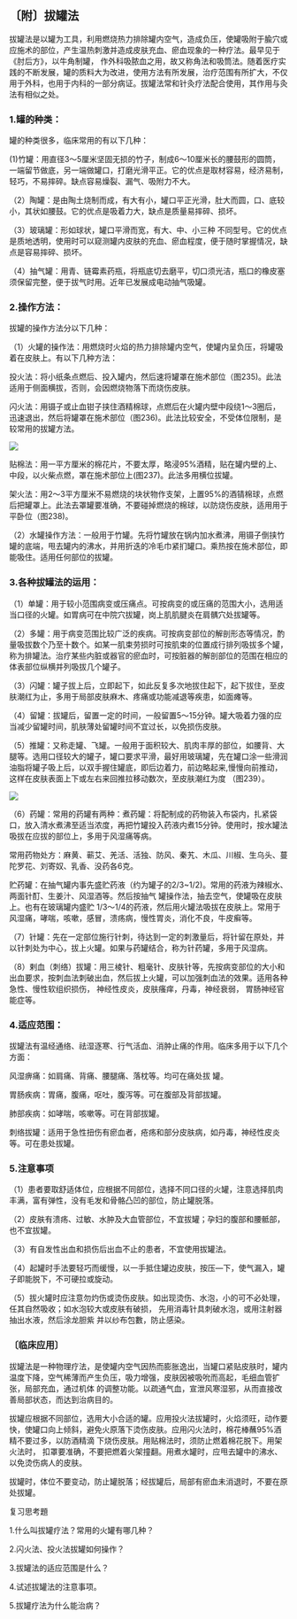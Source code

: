## 〔附〕拔罐法

拔罐法是以罐为工具，利用燃烧热力排除罐内空气，造成负压，使罐吸附于腧穴或应施术的部位，产生温热刺激并造成皮肤充血、瘀血现象的一种疗法。最早见于《肘后方》，以牛角制罐， 作外科吸脓血之用，故又称角法和吸筒法。随着医疗实践的不断发展，罐的质料大为改进，使用方法有所发展，治疗范围有所扩大，不仅用于外科，也用于内科的一部分病证。拔罐法常和针灸疗法配合使用，其作用与灸法有相似之处。

### 1.罐的种类：

罐的种类很多，临床常用的有以下几种：

(1)竹罐：用直径3〜5厘米坚固无损的竹子，制成6〜10厘米长的腰鼓形的圆筒，一端留节做底，另一端做罐口，打磨光滑平正。它的优点是取材容易，经济易制，轻巧，不易摔碎。缺点容易燥裂、漏气、吸附力不大。

（2）陶罐：是由陶土烧制而成，有大有小，罐口平正光滑，肚大而圆，口、底较小，其状如腰鼓。它的优点是吸着力大，缺点是质量易摔碎、损坏。

（3）玻璃罐：形如球状，罐口平滑而宽，有大、中、小三种 不同型号。它的优点是质地透明，使用时可以窥测罐内皮肤的充血、瘀血程度，便于随时掌握情况，缺点是容易摔碎、损坏。

（4）抽气罐：用青、链霉素药瓶，将瓶底切去磨平，切口须光洁，瓶口的橡皮塞须保留完整，便于拔气时用。近年已发展成电动抽气吸罐。

### 2.操作方法：

拔罐的操作方法分以下几种：

（1）火罐的操作法：用燃烧时火焰的热力排除罐内空气，使罐内呈负压，将罐吸着在皮肤上。有以下几种方法：

投火法：将小纸条点燃后、投入罐内，然后速将罐罩在施术部位（图235)。此法适用于侧面横拔，否则，会因燃烧物落下而烧伤皮肤。

闪火法：用镊子或止血钳子挟住酒精棉球，点燃后在火罐内壁中段绕1〜3圈后，迅速退出，然后将罐罩在施术部位（图236)。此法比较安全，不受体位限制，是较常用的拔罐方法。

![](img/图235、236、237、238.jpg)

贴棉法：用一平方厘米的棉花片，不要太厚，略浸95%酒精，贴在罐内壁的上、中段，以火柴点燃，罩在施术部位上(图237)。此法多用横位拔罐。

架火法：用2〜3平方厘米不易燃烧的块状物作支架，上置95%的酒锖棉球，点燃后把罐罩上。此法去罩罐要准确，不要碰掉燃烧的棉球，以防烧伤皮肤，适用用于平卧位（图238)。

（2）水罐操作方法：一般用于竹罐。先将竹罐放在锅内加水煮沸，用镊子倒挟竹罐的底端，甩去罐内的沸水，并用折迭的冷毛巾紧扪罐口。乘热按在施术部位，即能吸住。适用任何部位的拔罐。

### 3.各种拔罐法的运用：

（1）单罐：用于较小范围病变或压痛点。可按病变的或压痛的范围大小，选用适当口径的火罐。如胃病可在中院穴拔罐，岗上肌肌腱炎在肩髃穴处拔罐等。

（2）多罐：用于病变范围比较广泛的疾病。可按病变部位的解剖形态等情况，酌量吸拔数个乃至十数个。如某一肌束劳损时可按肌束的位置成行排列吸拔多个罐，称为排罐法。治疗某些内脏或器官的瘀血时，可按脏器的解剖部位的范围在相应的体表部位纵横并列吸拔几个罐子。

（3）闪罐：罐子拔上后，立即起下，如此反复多次地拔住起下，起下拔住，至皮肤潮红为止，多用于局部皮肤麻木、疼痛或功能减退等疾患，如面瘫等。

（4）留罐：拔罐后，留置一定的时间，一般留置5〜15分钟。罐大吸着力强的应当减少留罐时间，肌肤薄处留罐时间不宜过长，以免损伤皮肤。

（5）推罐：又称走罐、飞罐。一般用于面积较大、肌肉丰厚的部位，如腰背、大腿等。选用口径较大的罐子，罐口要求平滑，最好用玻璃罐，先在罐口涂一些滑润油脂将罐子吸上后，以双手握住罐底，即后边着力，前边略起来,慢慢向前推动，这样在皮肤表面上下或左右来回推拉移动数次，至皮肤潮红为度 （图239）。

![](img/图239.jpg)

（6）药罐：常用的药罐有两种：煮药罐：将配制成的药物装入布袋内，扎紧袋口，放入清水煮沸至适当浓度，再把竹罐投入药液内煮15分钟。使用时，按水罐法吸拔在应拔的部位上，多用于风湿痛等病。

常用药物处方：麻黄、蕲艾、羌活、活独、防风、秦艽、木瓜、川椒、生乌头、蔓陀罗花、刘寄奴、乳香、没药各6克。

贮药罐：在抽气罐内事先盛贮药液（约为罐子的2/3~1/2)。常用的药液为辣椒水、两面针酊、生姜汁、风湿酒等。然后按抽气 罐操作法，抽去空气，使罐吸在皮肤上。也有在玻璃罐内盛贮 1/3〜1/4的药液，然后用火罐法吸拔在皮肤上。常用于风湿痛，哮喘，咳嗽，感冒，溃疡病，慢性胃炎，消化不良，牛皮癣等。

（7）针罐：先在一定部位施行针刺，待达到一定的刺激量后，将针留在原处，并以针刺处为中心，拔上火罐。如果与药罐结合，称为针药罐，多用于风湿病。

（8）剌血（刺络）拔罐：用三棱针、粗毫针、皮肤针等，先按病变部位的大小和出血要求，按刺血法刺破出血，然后拔上火罐，可以加强刺血法的效果。适用各种急性、慢性软组织损伤， 神经性皮炎，皮肤瘙痒，丹毒，神经衰弱， 胃肠神经官能症等。

### 4.适应范围：

拔罐法有温经通络、祛湿逐寒、行气活血、消肿止痛的作用。临床多用于以下几个方面：

风湿痹痛：如肩痛、背痛、腰腿痛、落枕等。均可在痛处拔 罐。

胃肠疾病：胃痛，腹痛，呕吐，腹泻等。可在腹部及背部拔罐。

肺部疾病：如哮喘，咳嗽等。可在背部拔罐。

刺络拔罐：适用于急性扭伤有瘀血者，疮疡和部分皮肤病，如丹毒，神经性皮炎等。可在患处拔罐。

### 5.注意事项

（1）患者要取舒适体位，应根据不同部位，选择不同口径的火罐，注意选择肌肉丰满，富有弹性，没有毛发和骨骼凸凹的部位，防止罐脱落。

（2）皮肤有溃疡、过敏、水肿及大血管部位，不宜拔罐；孕妇的腹部和腰骶部，也不宜拔罐。

（3）有自发性出血和损伤后出血不止的患者，不宜使用拔罐法。

（4）起罐时手法要轻巧而缓慢，以一手抵住罐边皮肤，按压—下，使气漏入，罐子即能脱下，不可硬拉或旋动。

（5）拔火罐时应注意勿灼伤或烫伤皮肤。如出现烫伤、水泡，小的可不必处理，任其自然吸收；如水泡较大或皮肤有破损， 先用消毒针具刺破水泡，或用注射器抽出水液，然后涂龙胆紫 并以纱布包數，防止感染。

### 〔临床应用〕

拔罐法是一种物理疗法，是使罐内空气因热而膨胀逸出，当罐口紧贴皮肤时，罐内温度下降，空气稀薄而产生负压，吸力增强，皮肤因被吸吮而高起，毛细血管扩张，局部充血，通过机体 的调整功能。以疏通气血，宣泄风寒湿邪，从而直接改善局部状态，而达到治病目的。

拔罐应根据不同部位，选用大小合适的罐。应用投火法拔罐时，火焰须旺，动作要快，使罐口向上倾斜，避免火原落下烫伤皮肤。应用闪火法时，棉花棒蘸95%酒精不要过多，以防酒精滴 下烧伤皮肤。用贴棉法时，须防止燃着棉花脱下。用架火法时， 扣罩要准确，不要把燃着火架撞翻。用煮水罐时，应甩去罐中的沸水、以免烫伤病人的皮肤。

拔罐时，体位不要变动，防止罐脱落；经拔罐后，局部有瘀血未消退时，不要在原处拔罐。

复习思考題

1.什么叫拔罐疗法？常用的火罐有哪几种？

2.闪火法、投火法拔罐如何操作？

3.拔罐法的适应范围是什么？

4.试述拔罐法的注意事项。

5.拔罐疗法为什么能治病？
